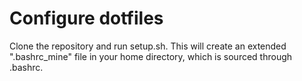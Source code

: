 # Configure dotfiles

Clone the repository and run setup.sh.  This will create an extended ".bashrc_mine" file in your home directory, which is sourced through .bashrc.
